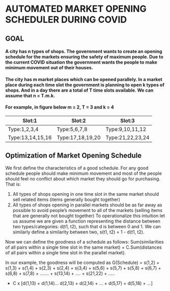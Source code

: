 # AUTOMATED MARKET OPENING SCHEDULER DURING COVID

## GOAL

#### A city has n types of shops. The government wants to create an opening schedule for the markets ensuring the safety of maximum people. Due to the current COVID situation the government wants the people to make minimum movement out of their houses. 
#### The city has m market places which can be opened parallely. In a market place during each time slot the government is planning to open k types of shops. And in a day there are a total of T time slots available. We can assume that n = T.m.k. 

#### For example, in figure below m = 2, T = 3 and k = 4

| Slot:1           | Slot:2           | Slot:3           | 
| ---------------- | ---------------- | ---------------- |
| Type:1,2,3,4     | Type:5,6,7,8     | Type:9,10,11,12  |
| Type:13,14,15,16 | Type:17,18,19,20 | Type:21,22,23,24 | 



## Optimization of Market Opening Schedule

We first define the characteristics of a good schedule. For any good schedule people should make minimum movement and most of the people should feel no conflict about which market they should go for purchasing.
That is:
1) All types of shops opening in one time slot in the same market should sell related items (items generally bought together)
2) All types of shops opening in parallel markets should be as far away as possible to avoid people’s movement to all of the markets (selling items that are generally not bought together) 
To operationalize this intuition let us assume we are given a function representing the distance between two types/categories: d(t1, t2), such that d is between 0 and 1. We can similarly define a similarity between two, s(t1, t2) = 1 - d(t1, t2). 



Now we can define the goodness of a schedule as follows:
Sum(similarities of all pairs within a single time slot in the same market) + C.Sum(distances of all pairs within a single time slot in the parallel market).

In our example, the goodness will be computed as
G(Schedule) = s(1,2) + s(1,3) + s(1,4) + s(2,3) + s(2,4) + s(3,4) + s(5,6) + s(5,7) + s(5,8)
                        + s(6,7) + s(6,8) + s(7,8) + ……. + s(13,14) + …. + s(21,22) + ….. 
  + C x [d(1,13) + d(1,14)… d(2,13) + d(2,14) + … + d(5,17) + d(5,18) + …]
